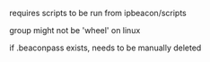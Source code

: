 requires scripts to be run from ipbeacon/scripts

group might not be 'wheel' on linux

if .beaconpass exists, needs to be manually deleted